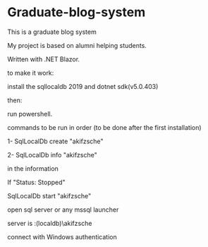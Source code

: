 # Graduate-blog-system
This is a graduate blog system 

My project is based on alumni helping students.

Written with .NET Blazor.

to make it work:

install the sqllocaldb 2019 and dotnet sdk(v5.0.403)

then:

run powershell.

commands to be run in order (to be done after the first installation)

1- SqlLocalDb create "akifzsche"

2- SqlLocalDb info "akifzsche"

in the information

If "Status: Stopped"

SqlLocalDb start "akifzsche"

open sql server or any mssql launcher

server is :(localdb)\akifzsche

connect with Windows authentication
